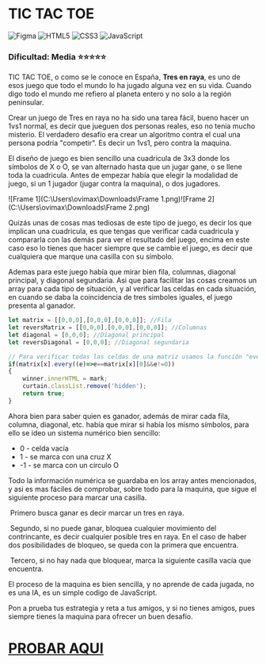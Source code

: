 # TIC TAC TOE
![Figma](https://img.shields.io/badge/figma-%23F24E1E.svg?style=for-the-badge&logo=figma&logoColor=white) ![HTML5](https://img.shields.io/badge/html5-%23E34F26.svg?style=for-the-badge&logo=html5&logoColor=white) ![CSS3](https://img.shields.io/badge/css3-%231572B6.svg?style=for-the-badge&logo=css3&logoColor=white) ![JavaScript](https://img.shields.io/badge/javascript-%23323330.svg?style=for-the-badge&logo=javascript&logoColor=%23F7DF1E)

### Dificultad: Media :star::star::star::star::star:

TIC TAC TOE, o como se le conoce en España, **Tres en raya**, es uno de esos juego que todo el mundo lo ha jugado alguna vez en su vida. Cuando digo todo el mundo me refiero al planeta entero y no solo a la región peninsular.

Crear un juego de Tres en raya no ha sido una tarea fácil, bueno hacer un 1vs1 normal, es decir que jueguen dos personas reales, eso no tenia mucho misterio. El verdadero desafío era crear un algoritmo contra el cual una persona podría "competir". Es decir un 1vs1, pero contra la maquina.

El diseño de juego es bien sencillo una cuadricula de 3x3 donde los símbolos de X o O, se van alternado hasta que un jugar gane, o se llene toda la cuadricula. Antes de empezar había que elegir la modalidad de juego, si un 1 jugador (jugar contra la maquina), o dos jugadores.

![Frame 1](C:\Users\ovimax\Downloads\Frame 1.png)![Frame 2](C:\Users\ovimax\Downloads\Frame 2.png)

Quizás unas de cosas mas tediosas de este tipo de juego, es decir los que implican una cuadricula, es que tengas que verificar cada cuadricula y compararla con las demás para ver el resultado del juego, encima en este caso eso lo tienes que hacer siempre que se cambie el juego, es decir que cualquiera que marque una casilla con su símbolo. 

Ademas para este juego había que mirar bien fila, columnas, diagonal principal, y diagonal segundaria. Asi que para facilitar las cosas creamos un array para cada tipo de situación, y al verificar las celdas en cada situación, en cuando se daba la coincidencia de tres simboles iguales, el juego presenta al ganador.

```javascript
let matrix = [[0,0,0],[0,0,0],[0,0,0]]; //Fila
let reversMatrix = [[0,0,0],[0,0,0],[0,0,0]]; //Columnas
let diagonal = [0,0,0]; //Diagonal principal
let reversDiagonal = [0,0,0]; //Diagonal segundaria

// Para verificar todas las celdas de una matriz usamos la función "every" de javascript
if(matrix[x].every((e)=>e==matrix[x][0]&&e!=0))
{
    winner.innerHTML = mark;
    curtain.classList.remove('hidden');
    return true;
}
```

Ahora bien para saber quien es ganador, además de mirar cada fila, columna, diagonal, etc. había que mirar si había los mismo símbolos, para ello se ideo un sistema numérico bien sencillo:

* 0 - celda vacía
* 1 - se marca con una cruz X
* -1 - se marca con un circulo O

Todo la información numérica se guardaba en los array antes mencionados, y asi es mas fáciles de comprobar, sobre todo para la maquina, que sigue el siguiente proceso para marcar una casilla. 

​	Primero busca ganar es decir marcar un tres en raya.

​	Segundo, si no puede ganar, bloquea cualquier movimiento del contrincante, es decir cualquier posible tres en raya. En el caso de haber dos posibilidades de bloqueo, se queda con la primera que encuentra.

​	Tercero, si no hay nada que bloquear, marca la siguiente casilla vacía que encuentra.

El proceso de la maquina es bien sencilla, y no aprende de cada jugada, no es una IA, es un simple codigo de JavaScript.

Pon a prueba tus estrategia y reta a tus amigos, y si no tienes amigos, pues siempre tienes la maquina para ofrecer un buen desafío.

# [PROBAR AQUI](https://codingwithovi.onsistems.com/40-dias-40-pesadillas/tic-tac-toe/)







